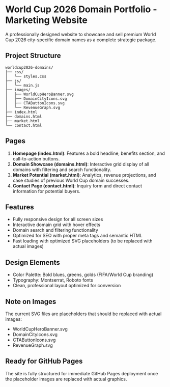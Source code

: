 # World Cup 2026 Domain Portfolio - Marketing Website

A professionally designed website to showcase and sell premium World Cup 2026 city-specific domain names as a complete strategic package.

## Project Structure

```
worldcup2026-domains/
├── css/
│   └── styles.css
├── js/
│   └── main.js
├── images/
│   ├── WorldCupHeroBanner.svg
│   ├── DomainCityIcons.svg
│   ├── CTAButtonIcons.svg
│   └── RevenueGraph.svg
├── index.html
├── domains.html
├── market.html
└── contact.html
```

## Pages

1. **Homepage (index.html)**: Features a bold headline, benefits section, and call-to-action buttons.
2. **Domain Showcase (domains.html)**: Interactive grid display of all domains with filtering and search functionality.
3. **Market Potential (market.html)**: Analytics, revenue projections, and case studies of previous World Cup domain successes.
4. **Contact Page (contact.html)**: Inquiry form and direct contact information for potential buyers.

## Features

- Fully responsive design for all screen sizes
- Interactive domain grid with hover effects
- Domain search and filtering functionality
- Optimized for SEO with proper meta tags and semantic HTML
- Fast loading with optimized SVG placeholders (to be replaced with actual images)

## Design Elements

- Color Palette: Bold blues, greens, golds (FIFA/World Cup branding)
- Typography: Montserrat, Roboto fonts
- Clean, professional layout optimized for conversion

## Note on Images

The current SVG files are placeholders that should be replaced with actual images:
- WorldCupHeroBanner.svg
- DomainCityIcons.svg 
- CTAButtonIcons.svg
- RevenueGraph.svg

## Ready for GitHub Pages

The site is fully structured for immediate GitHub Pages deployment once the placeholder images are replaced with actual graphics.
